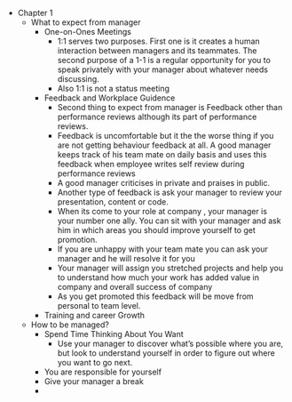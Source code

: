 - Chapter 1
	- What to expect from manager
		- One-on-Ones Meetings
			- 1:1 serves two purposes. First one is it creates a human interaction between managers and its teammates. The second purpose of a 1-1 is a regular opportunity for you to speak privately with your manager about whatever needs discussing.
			- Also 1:1 is not a status meeting
		- Feedback and Workplace Guidence
			- Second thing to expect from manager is Feedback other than performance reviews although its part of performance reviews.
			- Feedback is uncomfortable but it the the worse thing if you are not getting behaviour feedback at all. A good manager keeps track of his team mate on daily basis and uses this feedback when employee writes self review during performance reviews
			- A good manager criticises in private and praises in public.
			- Another type of feedback is ask your manager to review your presentation, content or code.
			- When its come to your role at company , your manager is your number one ally. You can sit with your manager and ask him in which areas you should improve yourself to get promotion.
			- If you are unhappy with your team mate you can ask your manager and he will resolve it for you
			- Your manager will assign you stretched projects and help you to understand how much your work has added value in company and overall success of company
			- As you get promoted this feedback will be move from personal to team level.
		- Training and career Growth
	- How to be managed?
		- Spend Time Thinking About You Want
			- Use your manager to discover what’s possible where you are, but look to understand yourself in order to figure out where you want to go next.
		- You are responsible for yourself
		- Give your manager a break
		-